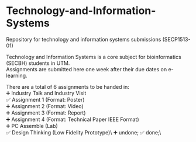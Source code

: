 # Technology-and-Information-Systems
Repository for technology and information systems submissions (SECP1513-01)

Technology and Information Systems is a core subject for bioinformatics (SECBH) students in UTM.\
Assignments are submitted here one week after their due dates on e-learning.

There are a total of 6 assignments to be handed in:\
➕ Industry Talk and Industry Visit\
  ✅ Assignment 1 (Format: Poster)\
  ➕ Assignment 2 (Format: Video)\
  ➕ Assignment 3 (Format: Report)\
  ➕ Assignment 4 (Format: Technical Paper IEEE Format)\
➕ PC Assemble (Lab)\
✅ Design Thinking (Low Fidelity Prototype)\ 
➕ undone; ✅ done;\
